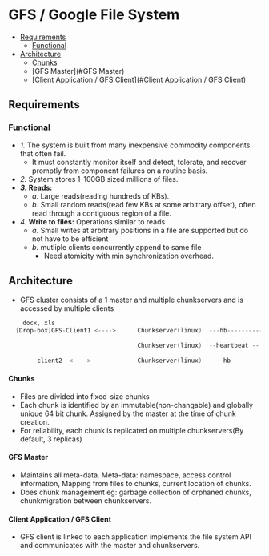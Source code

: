# GFS / Google File System

- [Requirements](#Requirements)
  - [Functional](#Functional)
- [Architecture](#Architecture)
  - [Chunks](#Chunks)
  - [GFS Master](#GFS Master)
  - [Client Application / GFS Client](#Client Application / GFS Client)

## Requirements
### Functional
- _1._ The system is built from many inexpensive commodity components that often fail. 
  - It must constantly monitor itself and detect, tolerate, and recover promptly from component failures on a routine basis. 
- _2._ System stores 1-100GB sized millions of files.
- **_3._ Reads:**
  - _a._ Large reads(reading hundreds of KBs).
  - _b._ Small random reads(read few KBs at some arbitrary offset), often read through a contiguous region of a file.
- _4._ **Write to files:** Operations similar to reads
  - _a._ Small writes at arbitrary positions in a file are supported but do not have to be efficient
  - _b._ mutliple clients concurrently append to same file
    - Need atomicity with min synchronization overhead.

## Architecture
- GFS cluster consists of a 1 master and multiple chunkservers and is accessed by multiple clients
```c
    docx, xls
  [Drop-box]GFS-Client1 <---->      Chunkserver(linux)  ---hb-----------
                                                                        |
                                    Chunkserver(linux)  --heartbeat -- GFS-Master
                                                                        |
        client2	 <---->             Chunkserver(linux)	----hb----------
```
#### Chunks
  - Files are divided into fixed-size chunks
  - Each chunk is identified by an immutable(non-changable) and globally unique 64 bit chunk. Assigned by the master at the time of chunk creation.
  - For reliability, each chunk is replicated on multiple chunkservers(By default, 3 replicas)
#### GFS Master
  - Maintains all meta-data. Meta-data: namespace, access control information, Mapping from files to chunks, current location of chunks.
  - Does chunk management eg: garbage collection of orphaned chunks, chunkmigration between chunkservers.
#### Client Application / GFS Client
  - GFS client is linked to each application implements the file system API and communicates with the master and chunkservers.
